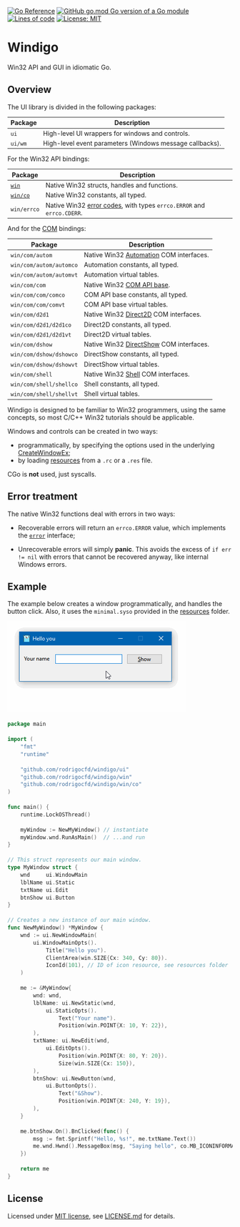 [![Go Reference](https://pkg.go.dev/badge/github.com/rodrigocfd/windigo.svg)](https://pkg.go.dev/github.com/rodrigocfd/windigo)
[![GitHub go.mod Go version of a Go module](https://img.shields.io/github/go-mod/go-version/rodrigocfd/windigo.svg)](https://github.com/rodrigocfd/windigo)
[![Lines of code](https://tokei.rs/b1/github/rodrigocfd/windigo)](https://github.com/rodrigocfd/windigo)
[![License: MIT](https://img.shields.io/badge/License-MIT-yellow.svg)](https://opensource.org/licenses/MIT)

# Windigo

Win32 API and GUI in idiomatic Go.

## Overview

The UI library is divided in the following packages:

| Package | Description |
| - | - |
| `ui` | High-level UI wrappers for windows and controls. |
| `ui/wm` | High-level event parameters (Windows message callbacks). |

For the Win32 API bindings:

| Package | Description |
| - | - |
| [`win`](win/) | Native Win32 structs, handles and functions. |
| [`win/co`](win/co/) | Native Win32 constants, all typed. |
| `win/errco` | Native Win32 [error codes](https://docs.microsoft.com/en-us/windows/win32/debug/system-error-codes), with types `errco.ERROR` and `errco.CDERR`. |

And for the [COM](win/com/) bindings:

| Package | Description |
| - | - |
| `win/com/autom` | Native Win32 [Automation](https://docs.microsoft.com/en-us/windows/win32/api/_automat/) COM interfaces. |
| `win/com/autom/automco` | Automation constants, all typed. |
| `win/com/autom/automvt` | Automation virtual tables. |
| `win/com/com` | Native Win32 [COM API base](https://docs.microsoft.com/en-us/windows/win32/api/_com/). |
| `win/com/com/comco` | COM API base constants, all typed. |
| `win/com/com/comvt` | COM API base virtual tables. |
| `win/com/d2d1` | Native Win32 [Direct2D](https://docs.microsoft.com/en-us/windows/win32/direct2d/direct2d-portal) COM interfaces. |
| `win/com/d2d1/d2d1co` | Direct2D constants, all typed. |
| `win/com/d2d1/d2d1vt` | Direct2D virtual tables. |
| `win/com/dshow` | Native Win32 [DirectShow](https://docs.microsoft.com/en-us/windows/win32/directshow/directshow) COM interfaces. |
| `win/com/dshow/dshowco` | DirectShow constants, all typed. |
| `win/com/dshow/dshowvt` | DirectShow virtual tables. |
| `win/com/shell` | Native Win32 [Shell](https://docs.microsoft.com/en-us/windows/win32/api/_shell/) COM interfaces. |
| `win/com/shell/shellco` | Shell constants, all typed. |
| `win/com/shell/shellvt` | Shell virtual tables. |

Windigo is designed to be familiar to Win32 programmers, using the same concepts, so most C/C++ Win32 tutorials should be applicable.

Windows and controls can be created in two ways:

* programmatically, by specifying the options used in the underlying [CreateWindowEx](https://docs.microsoft.com/en-us/windows/win32/api/winuser/nf-winuser-createwindowexw);
* by loading [resources](https://en.wikipedia.org/wiki/Resource_(Windows)#Resource_software) from a `.rc` or a `.res` file.

CGo is **not** used, just syscalls.

## Error treatment

The native Win32 functions deal with errors in two ways:

* Recoverable errors will return an `errco.ERROR` value, which implements the [`error`](https://golang.org/pkg/builtin/#error) interface;

* Unrecoverable errors will simply **panic**. This avoids the excess of `if err != nil` with errors that cannot be recovered anyway, like internal Windows errors.

## Example

The example below creates a window programmatically, and handles the button click. Also, it uses the `minimal.syso` provided in the [resources](resources/) folder.

![Screen capture](example.gif)

```go
package main

import (
    "fmt"
    "runtime"

    "github.com/rodrigocfd/windigo/ui"
    "github.com/rodrigocfd/windigo/win"
    "github.com/rodrigocfd/windigo/win/co"
)

func main() {
    runtime.LockOSThread()

    myWindow := NewMyWindow() // instantiate
    myWindow.wnd.RunAsMain()  // ...and run
}

// This struct represents our main window.
type MyWindow struct {
    wnd     ui.WindowMain
    lblName ui.Static
    txtName ui.Edit
    btnShow ui.Button
}

// Creates a new instance of our main window.
func NewMyWindow() *MyWindow {
    wnd := ui.NewWindowMain(
        ui.WindowMainOpts().
            Title("Hello you").
            ClientArea(win.SIZE{Cx: 340, Cy: 80}).
            IconId(101), // ID of icon resource, see resources folder
    )

    me := &MyWindow{
        wnd: wnd,
        lblName: ui.NewStatic(wnd,
            ui.StaticOpts().
                Text("Your name").
                Position(win.POINT{X: 10, Y: 22}),
        ),
        txtName: ui.NewEdit(wnd,
            ui.EditOpts().
                Position(win.POINT{X: 80, Y: 20}).
                Size(win.SIZE{Cx: 150}),
        ),
        btnShow: ui.NewButton(wnd,
            ui.ButtonOpts().
                Text("&Show").
                Position(win.POINT{X: 240, Y: 19}),
        ),
    }

    me.btnShow.On().BnClicked(func() {
        msg := fmt.Sprintf("Hello, %s!", me.txtName.Text())
        me.wnd.Hwnd().MessageBox(msg, "Saying hello", co.MB_ICONINFORMATION)
    })

    return me
}
```

## License

Licensed under [MIT license](https://opensource.org/licenses/MIT), see [LICENSE.md](LICENSE.md) for details.
